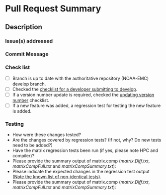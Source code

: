 # Pull Request Summary
<!-- A short overview of the PR --> 

## Description
<!--
Provide a detailed description of what this PR does.
What bug does it fix, or what feature does it add?
Is a change of answers expected from this PR?

Please also include the following information: 
* Add any suggestions for a reviewer 
* Mention any labels that should be added:  _bug_, _documentation_, _enhancement_, _new feature_
* Are answer changess expected from this PR? Please describe the changes and the reason why in addition to which of the following labels would apply: _mod_def change_, _out_grd change_, _out_pnt change_, _restart file change_, _Regression test_ 
-->

### Issue(s) addressed
<!--
* Please list any issues associated with this PR, including those the PR will fix/close. For example:  
- fixes #<issue_number>
- fixes noaa-emc/ww3/issues/<issue_number>
-->

### Commit Message
<!--
Please provide a short summary of this PR, which will be used during _Squash and Merge_ and will be shown as git log message.  Be sure to add any co-authors here. 
-->

### Check list  

<!-- After creating the PR you can check each of the items below that have been completed -->

- [ ] Branch is up to date with the authoritative repository (NOAA-EMC) develop branch. 
- [ ] Checked the [checklist for a developer submitting to develop](https://github.com/NOAA-EMC/WW3/wiki/Code-Management#checklist-for-a-developer-submitting-to-develop). 
- [ ] If a version number update is required, checked the [updating version number](https://github.com/NOAA-EMC/WW3/wiki/Code-Management#checklist-for-updating-version-number) checklist. 
- [ ] If a new feature was added, a regression test for testing the new feature is added. 
 
### Testing

* How were these changes tested?
* Are the changes covered by regression tests? (If not, why? Do new tests need to be added?)
* Have the matrix regression tests been run (if yes, please note HPC and compiler)?
* Please provide the summary output of matrix.comp (_matrix.Diff.txt_, _matrixCompFull.txt_ and _matrixCompSummary.txt_):    
* Please indicate the expected changes in the regression test output ([Note the known list of non-identical tests](https://github.com/NOAA-EMC/WW3/wiki/How-to-use-matrix.comp-to-compare-regtests-with-master#4-look-at-results)).
* Please provide the summary output of matrix.comp (_matrix.Diff.txt_, _matrixCompFull.txt_ and _matrixCompSummary.txt_):

